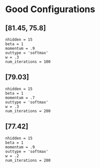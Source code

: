 # Good Configurations

## [81.45, 75.8]

    nhidden = 15
    beta = 1
    momentum = .9
    outtype = 'softmax'
    w = .3
    num_iterations = 100

## [79.03]

    nhidden = 15
    beta = 1
    momentum = .7
    outtype = 'softmax'
    w = .3
    num_iterations = 200

## [77.42]

    nhidden = 15
    beta = 1
    momentum = .9
    outtype = 'softmax'
    w = .2
    num_iterations = 200